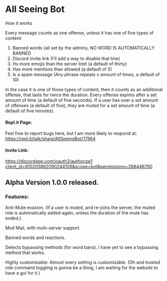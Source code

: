 # All Seeing Bot
How it works

Every message counts as one offense, unless it has one of five types of content:

1) Banned words (all set by the admins, NO WORD IS AUTOMATICALLY BANNED
2) Discord invite link (I'll add a way to disable that btw)
3) Hs more emojis than the server limit (a default of thirty)
4) Has more mentions than allowed (a default of 5)
5) Is a spam message (Any phrase repeats x amount of times, a default of 10)

In the case it is one of those types of content, then it counts as an additional offense, that lasts for twice the duration. Every offense expires after a set amount of time (a default of five seconds). If a user has over a set amount of offenses (a default of five), they are muted for a set amount of time (a default of five minutes).

#### Repl.it Page:

Feel free to report bugs here, but I am more likely to respond at:
https://repl.it/talk/share/AllSeeingBot/17964

#### Invite Link:

https://discordapp.com/oauth2/authorize?client_id=610205862090244106&scope=bot&permissions=268446790


## Alpha Version 1.0.0 released.
### Features:

Anti-Mute evasion. (If a user is muted, and re-joins the server, the muted role is automatically added again, unless the duration of the mute has ended.)

Mod Mail, with multi-server support.

Banned words and reactions.

Detects bypassing methods (for word bans). I have yet to see a bypassing method that works.

Highly customizable: Almost every setting is customizable. (Oh and trusted role command toggling is gonna be a thing, I am waiting for the website to have a gui for it.)
